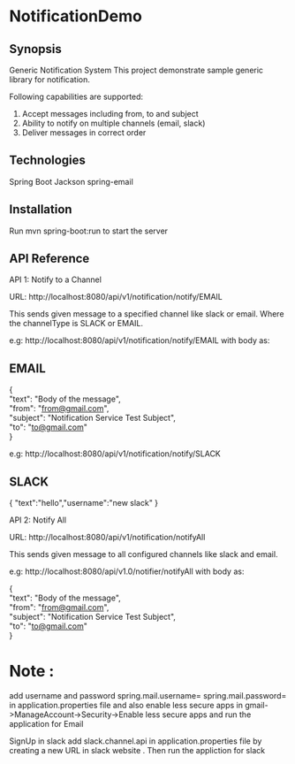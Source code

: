 # NotificationDemo
## Synopsis
Generic Notification System
This project demonstrate sample generic library for notification.

Following capabilities are supported:

1. Accept messages including from, to and subject
2. Ability to notify on multiple channels (email, slack)
3. Deliver messages in correct order


## Technologies
Spring Boot 
Jackson
spring-email

## Installation
Run mvn spring-boot:run to start the server 


## API Reference
API 1: Notify to a Channel

URL: http://localhost:8080/api/v1/notification/notify/EMAIL

This sends given message to a specified channel like slack or email. Where the channelType is SLACK or EMAIL.

e.g: http://localhost:8080/api/v1/notification/notify/EMAIL
with body as:

## EMAIL
{  
   "text": "Body of the message",  
   "from": "from@gmail.com",  
   "subject": "Notification Service Test Subject",  
   "to": "to@gmail.com"  
 }
 
 e.g: http://localhost:8080/api/v1/notification/notify/SLACK

 ## SLACK
 {
 "text":"hello","username":"new slack"
 }
 
 
API 2: Notify All

URL: http://localhost:8080/api/v1/notification/notifyAll

This sends given message to all configured channels like slack and email.

e.g: http://localhost:8080/api/v1.0/notifier/notifyAll with body as:


{  
   "text": "Body of the message",  
   "from": "from@gmail.com",  
   "subject": "Notification Service Test Subject",  
   "to": "to@gmail.com"  
 }
 
 
 
 # Note :
 
 add username and password
spring.mail.username=
spring.mail.password=
in application.properties file and also enable less secure apps in gmail->ManageAccount->Security->Enable less secure apps and run the application for Email

 
 SignUp in slack 
 add slack.channel.api in application.properties file by creating a new URL in slack website . Then run the appliction for slack 
